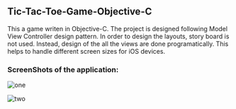 ## Tic-Tac-Toe-Game-Objective-C

This a game writen in Objective-C. The project is designed following Model View Controller design pattern.
In order to design the layouts, story board is not used. Instead, design of the all the views are done programatically.
This helps to handle different screen sizes for iOS devices.

### ScreenShots of the application:

![one](https://user-images.githubusercontent.com/31231485/34001363-64808548-e0b5-11e7-8768-2dd6ffbaf371.png)

![two](https://user-images.githubusercontent.com/31231485/34001419-895ce60e-e0b5-11e7-8442-ab93b3bea0d4.png)
